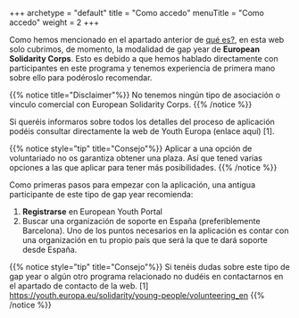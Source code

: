 +++
archetype = "default"
title = "Como accedo"
menuTitle = "Como accedo"
weight = 2
+++

Como hemos mencionado en el apartado anterior de [qué es?](gap-year/1_def/), en esta web solo cubrimos, de momento, la modalidad de gap year de **European Solidarity Corps**. Esto es debido a que hemos hablado directamente con participantes en este programa y tenemos experiencia de primera mano sobre ello para podéroslo recomendar. 

{{% notice title="Disclaimer"%}}
No tenemos ningún tipo de asociación o vinculo comercial con European Solidarity Corps. 
{{% /notice %}}

Si queréis informaros sobre todos los detalles del proceso de aplicación podéis consultar directamente la web de Youth Europa (enlace aquí) [1].

{{% notice style="tip" title="Consejo"%}}
Aplicar a una opción de voluntariado no os garantiza obtener una plaza. Así que tened varias opciones a las que aplicar para tener más posibilidades.
{{% /notice %}}

Como primeras pasos para empezar con la aplicación, una antigua participante de este tipo de gap year recomienda:
1) **Registrarse** en European Youth Portal
2) Buscar una organización de soporte en España (preferiblemente Barcelona). Uno de los puntos necesarios en la aplicación es contar con una organización en tu propio país que será la que te dará soporte desde España. 

{{% notice style="tip" title="Consejo"%}}
Si tenéis dudas sobre este tipo de gap year o algún otro programa relacionado no dudéis en contactarnos en el apartado de contacto de la web.
[1] https://youth.europa.eu/solidarity/young-people/volunteering_en
{{% /notice %}}


